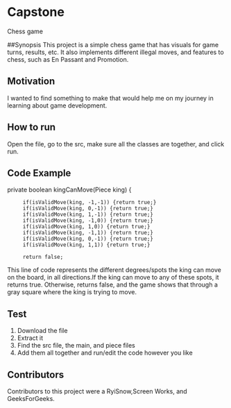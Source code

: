 # Capstone
Chess game

##Synopsis
This project is a simple chess game that has visuals for game turns, results, etc. It also implements different illegal moves, and features to chess, such as En Passant and Promotion.

## Motivation
I wanted to find something to make that would help me on my journey in learning about game development.

## How to run
Open the file, go to the src, make sure all the classes are together, and click run.

## Code Example

private boolean kingCanMove(Piece king) {
		
		 if(isValidMove(king, -1,-1)) {return true;}
		 if(isValidMove(king, 0,-1)) {return true;} 
		 if(isValidMove(king, 1,-1)) {return true;}
		 if(isValidMove(king, -1,0)) {return true;}
		 if(isValidMove(king, 1,0)) {return true;}
		 if(isValidMove(king, -1,1)) {return true;}
		 if(isValidMove(king, 0,-1)) {return true;}
		 if(isValidMove(king, 1,1)) {return true;}
		 
		 return false;

This line of code represents the different degrees/spots the king can move on the board, in all directions.If the king can move to any of these spots, it returns true. Otherwise, returns false, and the game shows that through a gray square where the king is trying to move. 

## Test

1. Download the file
2. Extract it
3. Find the src file, the main, and piece files
4. Add them all together and run/edit the code however you like

## Contributors
Contributors to this project were a RyiSnow,Screen Works, and GeeksForGeeks.
   

